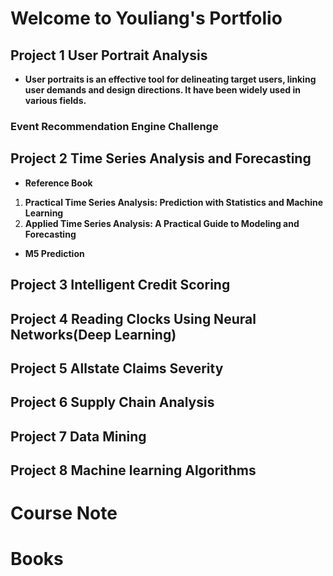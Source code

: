 # Welcome to Youliang's Portfolio


## Project 1 User Portrait Analysis
+ **User portraits is an effective tool for delineating target users, linking user demands and design directions. It  have been widely used in various fields.**
### Event Recommendation Engine Challenge

## Project 2 Time Series Analysis and Forecasting
+ **Reference Book**
1. **Practical Time Series Analysis: Prediction with Statistics and Machine Learning**
2. **Applied Time Series Analysis: A Practical Guide to Modeling and Forecasting**

+ **M5 Prediction**

## Project 3 Intelligent Credit Scoring

## Project 4 Reading Clocks Using Neural Networks(Deep Learning)

## Project 5 Allstate Claims Severity

## Project 6 Supply Chain Analysis

## Project 7 Data Mining 

## Project 8 Machine learning Algorithms




# Course Note

# Books 
